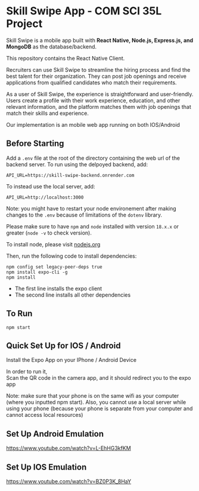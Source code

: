 # Skill Swipe App - COM SCI 35L Project

Skill Swipe is a mobile app built with **React Native, Node.js, Express.js, and MongoDB** as the database/backend. 

This repository contains the React Native Client.

Recruiters can use Skill Swipe to streamline the hiring process and find the best talent for their organization. They can post job openings and receive applications from qualified candidates who match their requirements.

As a user of Skill Swipe, the experience is straightforward and user-friendly. Users create a profile with their work experience, education, and other relevant information, and the platform matches them with job openings that match their skills and experience.

Our implementation is an mobile web app running on both IOS/Android

## Before Starting

Add a `.env` file at the root of the directory containing the web url of the backend server. To run using the delpoyed backend, add:

```
API_URL=https://skill-swipe-backend.onrender.com
```

To instead use the local server, add:

```
API_URL=http://localhost:3000
```

Note: you might have to restart your node environement after making changes to the `.env` because of limitations of the `dotenv` library.

Please make sure to have `npm` and `node` installed with version `18.x.x` or greater (`node -v` to check version).

To install node, please visit [nodejs.org](https://www.nodejs.org/)

Then, run the following code to install dependencies:

```
npm config set legacy-peer-deps true
npm install expo-cli -g
npm install
```

 - The first line installs the expo client
 - The second line installs all other dependencies

## To Run

```
npm start
```

## Quick Set Up for IOS / Android
Install the Expo App on your IPhone / Android Device<br />

In order to run it,<br />
Scan the QR code in the camera app, and it should redirect you to the expo app

Note: make sure that your phone is on the same wifi as your computer (where you inputted npm start). Also, you cannot use a local server while using your phone (because your phone is separate from your computer and cannot access local resources)

## Set Up Android Emulation

https://www.youtube.com/watch?v=L-EhHG3kfKM

## Set Up IOS Emulation

https://www.youtube.com/watch?v=BZ0P3K_8HaY
